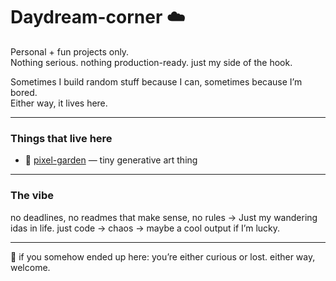 # Daydream-corner ☁️

Personal + fun projects only.  
Nothing serious. nothing production-ready. just my side of the hook.

Sometimes I build random stuff because I can, sometimes because I’m bored.  
Either way, it lives here.

---

### Things that live here
- 🧃 [pixel-garden](https://github.com/yourusername/pixel-garden) — tiny generative art thing

---

### The vibe
no deadlines, no readmes that make sense, no rules -> Just my wandering idas in life. 
just code → chaos → maybe a cool output if I’m lucky.

---

🩵 if you somehow ended up here:
you’re either curious or lost. either way, welcome.

